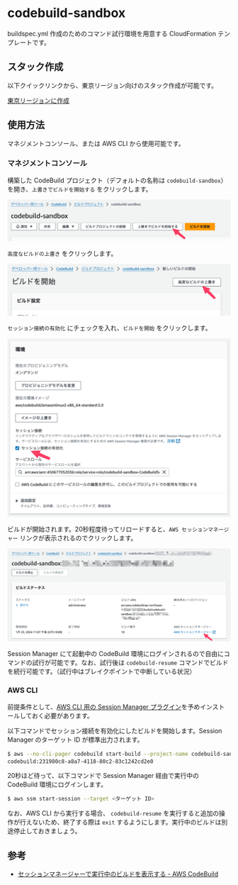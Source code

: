 # codebuild-sandbox

buildspec.yml 作成のためのコマンド試行環境を用意する CloudFormation テンプレートです。

## スタック作成

以下クイックリンクから、東京リージョン向けのスタック作成が可能です。

[東京リージョンに作成](https://ap-northeast-1.console.aws.amazon.com/cloudformation/home?region=ap-northeast-1#/stacks/create/review?templateURL=https://t3yamoto.s3.ap-northeast-1.amazonaws.com/public/codebuild-sandbox/template.yml&stackName=codebuild-sandbox)

## 使用方法

マネジメントコンソール、または AWS CLI から使用可能です。

### マネジメントコンソール

構築した CodeBuild プロジェクト（デフォルトの名称は `codebuild-sandbox`）を開き、`上書きでビルドを開始する` をクリックします。

![上書きでビルドを開始する](assets/start-build-with-overwrite.png)

`高度なビルドの上書き` をクリックします。

![高度なビルドの上書き](assets/advanced-build-overrides.png)

`セッション接続の有効化` にチェックを入れ、`ビルドを開始` をクリックします。

![セッション接続の有効化](assets/enabling-session-connections.png)

ビルドが開始されます。20秒程度待ってリロードすると、`AWS セッションマネージャー` リンクが表示されるのでクリックします。

![セッションマネージャー](assets/session-manager.png)

Session Manager にて起動中の CodeBuild 環境にログインされるので自由にコマンドの試行が可能です。なお、試行後は `codebuild-resume` コマンドでビルドを続行可能です。（試行中はブレイクポイントで中断している状況）

### AWS CLI

前提条件として、[AWS CLI 用の Session Manager プラグイン](https://docs.aws.amazon.com/ja_jp/systems-manager/latest/userguide/session-manager-working-with-install-plugin.html)を予めインストールしておく必要があります。

以下コマンドでセッション接続を有効化にしたビルドを開始します。Session Manager のターゲット ID が標準出力されます。

```sh
$ aws --no-cli-pager codebuild start-build --project-name codebuild-sandbox --debug-session-enabled --query 'build.id' --output text | cut -d':' -f2 | awk '{print "codebuild:"$1}'
codebuild:231980c8-a8a7-4118-80c2-83c1242cd2e0
```

20秒ほど待って、以下コマンドで Session Manager 経由で実行中の CodeBuild 環境にログインします。

```sh
$ aws ssm start-session --target <ターゲット ID>
```

なお、AWS CLI から実行する場合、 `codebuild-resume` を実行すると追加の操作が行えないため、終了する際は `exit` するようにします。実行中のビルドは別途停止しておきましょう。

## 参考

- [セッションマネージャーで実行中のビルドを表示する - AWS CodeBuild](https://docs.aws.amazon.com/ja_jp/codebuild/latest/userguide/session-manager.html)
